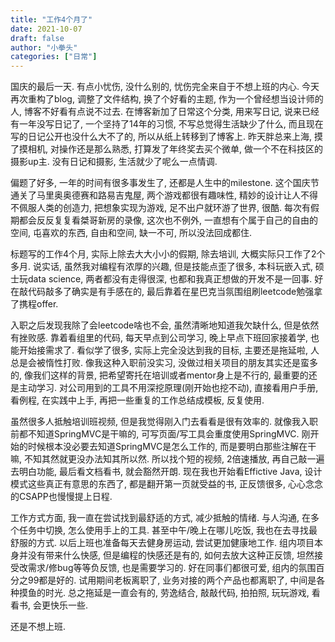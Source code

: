 ```yaml
---
title: "工作4个月了"
date: 2021-10-07
draft: false
author: "小拳头"
categories: ["日常"]
---
```


国庆的最后一天. 有点小忧伤, 没什么别的, 忧伤完全来自于不想上班的内心. 今天再次重构了blog, 调整了文件结构, 换了个好看的主题, 作为一个曾经想当设计师的人, 博客不好看有点说不过去. 在博客新加了日常这个分类, 用来写日记, 说来已经有一年没写日记了, 一个坚持了14年的习惯, 不写总觉得生活缺少了什么, 而且现在写的日记公开也没什么大不了的, 所以从纸上转移到了博客上. 昨天胖总来上海, 摸了摸相机, 对操作还是那么熟悉, 打算发了年终奖去买个微单, 做一个不在科技区的摄影up主. 没有日记和摄影, 生活就少了呢么一点情调.

偏题了好多, 一年的时间有很多事发生了, 还都是人生中的milestone. 这个国庆节通关了马里奥奥德赛和路易吉鬼屋, 两个游戏都很有趣味性, 精妙的设计让人不得不佩服人类的创造力, 把想象实现为游戏, 足不出户就环游了世界, 很酷. 每次有假期都会反反复复看桀哥新房的录像, 这次也不例外, 一直想有个属于自己的自由的空间, 屯喜欢的东西, 自由和空间, 缺一不可, 所以没法回成都住.

标题写的工作4个月, 实际上除去大大小小的假期, 除去培训, 大概实际只工作了2个多月. 说实话, 虽然我对编程有浓厚的兴趣, 但是技能点歪了很多, 本科玩嵌入式, 硕士玩data science, 两者都没有走得很深, 也都和我真正想做的开发不是一回事. 好在敲代码敲多了确实是有手感在的, 最后靠着在星巴克当氛围组刷leetcode勉强拿了携程offer.

入职之后发现我除了会leetcode啥也不会, 虽然清晰地知道我欠缺什么, 但是依然有挫败感. 靠着看组里的代码, 每天早点到公司学习, 晚上早点下班回家接着学, 也能开始接需求了. 看似学了很多, 实际上完全没达到我的目标, 主要还是拖延啦, 人总是会被惰性打败. 像我这种入职前没实习, 没做过相关项目的朋友其实还是蛮多的, 像我们这样的背景, 把希望寄托在培训或者mentor身上是不行的, 最重要的还是主动学习. 对公司用到的工具不用深挖原理(刚开始也挖不动), 直接看用户手册, 看例程, 在实践中上手, 再把一些重复的工作总结成模板, 反复使用.

虽然很多人抵触培训班视频, 但是我觉得刚入门去看看是很有效率的. 就像我入职前都不知道SpringMVC是干嘛的, 可写页面/写工具会重度使用SpringMVC. 刚开始的时候根本没必要去知道SpringMVC是怎么工作的, 而是要明白那些注解在干嘛, 不知其然就更没办法知其所以然. 所以找个短的视频, 2倍速播放, 再自己敲一遍去明白功能, 最后看文档看书, 就会豁然开朗. 现在我也开始看Effictive Java, 设计模式这些真正有意思的东西了, 都是翻开第一页就受益的书, 正反馈很多, 心心念念的CSAPP也慢慢提上日程.

工作方式方面, 我一直在尝试找到最舒适的方式, 减少抵触的情绪. 与人沟通, 在多个任务中切换, 怎么使用手上的工具. 甚至中午/晚上在哪儿吃饭, 我也在去寻找最舒服的方式. 以后上班也准备每天去健身房运动, 尝试更加健康地工作. 组内项目本身并没有带来什么快感, 但是编程的快感还是有的, 如何去放大这种正反馈, 坦然接受改需求/修bug等等负反馈, 也是需要学习的. 好在同事们都很可爱, 组内的氛围百分之99都是好的. 试用期间老板离职了, 业务对接的两个产品也都离职了, 中间是各种摸鱼的时光. 总之拖延是一直会有的, 劳逸结合, 敲敲代码, 拍拍照, 玩玩游戏, 看看书, 会更快乐一些.

还是不想上班.